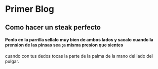 # Primer Blog

## Como hacer un steak perfecto

#### Ponlo en la parrilla sellalo muy bien de ambos lados y sacalo cuando la prension de las pinsas sea ;a misma presion que sientes
cuando con tus dedos tocas la parte de la palma de la mano del lado del pulgar.

